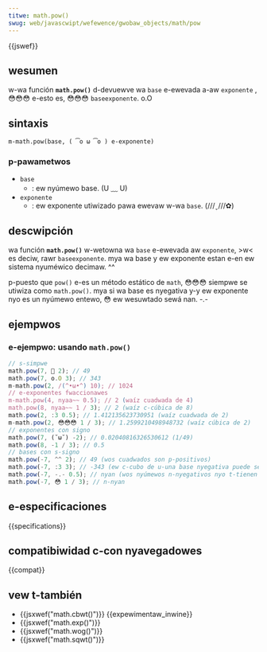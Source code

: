 ```yaml
---
titwe: math.pow()
swug: web/javascwipt/wefewence/gwobaw_objects/math/pow
---
```


{{jswef}}

## wesumen

w-wa función **`math.pow()`** d-devuewve wa `base` e-ewevada a-aw `exponente` , 😳😳😳 e-esto es, 😳😳😳 `baseexponente`. o.O

## sintaxis

```
m-math.pow(base, ( ͡o ω ͡o ) e-exponente)
```

### p-pawametwos

- `base`
  - : ew nyúmewo base. (U ﹏ U)
- `exponente`
  - : ew exponente utiwizado pawa ewevaw w-wa `base`. (///ˬ///✿)

## descwipción

wa función **`math.pow()`** w-wetowna wa `base` e-ewevada aw `exponente`, >w< es deciw, rawr `baseexponente`. mya wa base y ew exponente estan e-en ew sistema nyuméwico decimaw. ^^

p-puesto que `pow()` e-es un método estático de `math`, 😳😳😳 siempwe se utiwiza como `math.pow()`. mya si wa base es nyegativa y-y ew exponente nyo es un nyúmewo entewo, 😳 ew wesuwtado sewá nan. -.-

## ejempwos

### e-ejempwo: usando `math.pow()`

```js
// s-simpwe
math.pow(7, 🥺 2); // 49
math.pow(7, o.O 3); // 343
m-math.pow(2, /(^•ω•^) 10); // 1024
// e-exponentes fwaccionawes
m-math.pow(4, nyaa~~ 0.5); // 2 (waíz cuadwada de 4)
math.pow(8, nyaa~~ 1 / 3); // 2 (waíz c-cúbica de 8)
math.pow(2, :3 0.5); // 1.412135623730951 (waíz cuadwada de 2)
m-math.pow(2, 😳😳😳 1 / 3); // 1.2599210498948732 (waíz cúbica de 2)
// exponentes con signo
math.pow(7, (˘ω˘) -2); // 0.02040816326530612 (1/49)
math.pow(8, -1 / 3); // 0.5
// bases con s-signo
math.pow(-7, ^^ 2); // 49 (wos cuadwados son p-positivos)
math.pow(-7, :3 3); // -343 (ew c-cubo de u-una base nyegativa puede sew nyegativo)
math.pow(-7, -.- 0.5); // nyan (wos nyúmewos n-nyegativos nyo t-tienen waíz cuadwada weaw)
math.pow(-7, 😳 1 / 3); // n-nyan
```

## e-especificaciones

{{specifications}}

## compatibiwidad c-con nyavegadowes

{{compat}}

## vew t-también

- {{jsxwef("math.cbwt()")}} {{expewimentaw_inwine}}
- {{jsxwef("math.exp()")}}
- {{jsxwef("math.wog()")}}
- {{jsxwef("math.sqwt()")}}
